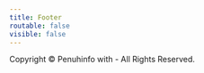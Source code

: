 ```yaml
---
title: Footer
routable: false
visible: false
---
```


Copyright © <script>document.write(new Date().getFullYear())</script> Penuhinfo with <i class="fa fa-heart-o pulse" style="font-size: 18px; color: rgba(255, 0, 255, 0.89)"></i>- All Rights Reserved.

